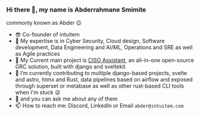 ### Hi there 👋, my name is Abderrahmane Smimite

commonly known as Abder 😉


- 😎 Co-founder of intuitem
- 💪 My expertise is in Cyber Security, Cloud design, Software development, Data Engineering and AI/ML, Operations and SRE as well as Agile practices
- 💪 My Current main project is [CISO Assistant](https://github.com/intuitem/ciso-assistant-community), an all-in-one open-source GRC solution, built with django and sveltekit
- 🔭 I’m currently contributing to multiple django-based projects, svelte and astro, htmx and Rust, data pipelines based on airflow and exposed through superset or metabase as well as other rust-based CLI tools when I'm stuck 😜
- 💬 and you can ask me about any of them
- 📫 How to reach me: Discord, LinkedIn or Email `abder@intuitem.com`

